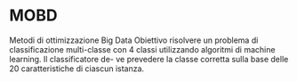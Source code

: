 # MOBD
Metodi di ottimizzazione Big Data
Obiettivo risolvere un problema di classificazione multi-classe
con 4 classi utilizzando algoritmi di machine learning. Il classificatore de-
ve prevedere la classe corretta sulla base delle 20 caratteristiche di ciascun
istanza.
